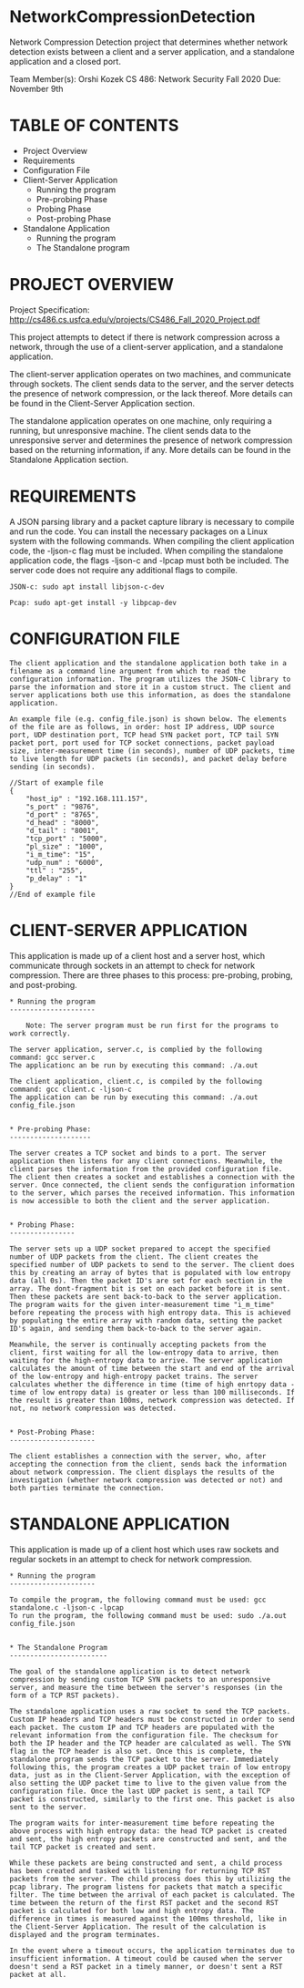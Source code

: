 # NetworkCompressionDetection
Network Compression Detection project that determines whether network detection exists between a client and a server application, and a standalone application and a closed port.


Team Member(s): Orshi Kozek
CS 486: Network Security Fall 2020
Due: November 9th


TABLE OF CONTENTS
=================

* Project Overview
* Requirements
* Configuration File
* Client-Server Application
	* Running the program
	* Pre-probing Phase
	* Probing Phase
	* Post-probing Phase
* Standalone Application
	* Running the program
	* The Standalone program


PROJECT OVERVIEW
================

Project Specification: http://cs486.cs.usfca.edu/v/projects/CS486_Fall_2020_Project.pdf

This project attempts to detect if there is network compression across a network, through the use of a client-server application, and a standalone application.

The client-server application operates on two machines, and communicate through sockets. The client sends data to the server, and the server detects the presence of network compression, or the lack thereof. More details can be found in the Client-Server Application section.

The standalone application operates on one machine, only requiring a running, but unresponsive machine. The client sends data to the unresponsive server and determines the presence of network compression based on the returning information, if any. More details can be found in the Standalone Application section.


REQUIREMENTS
============

A JSON parsing library and a packet capture library is necessary to compile and run the code. You can install the necessary packages on a Linux system with the following commands. When compiling the client application code, the -ljson-c flag must be included. When compiling the standalone application code, the flags -ljson-c and -lpcap must both be included. The server code does not require any additional flags to compile.

	JSON-c: sudo apt install libjson-c-dev
	
	Pcap: sudo apt-get install -y libpcap-dev


CONFIGURATION FILE
==================

	The client application and the standalone application both take in a filename as a command line argument from which to read the configuration information. The program utilizes the JSON-C library to parse the information and store it in a custom struct. The client and server applications both use this information, as does the standalone application.

	An example file (e.g. config_file.json) is shown below. The elements of the file are as follows, in order: host IP address, UDP source port, UDP destination port, TCP head SYN packet port, TCP tail SYN packet port, port used for TCP socket connections, packet payload size, inter-measurement time (in seconds), number of UDP packets, time to live length for UDP packets (in seconds), and packet delay before sending (in seconds).

	//Start of example file
	{
        "host_ip" : "192.168.111.157",
        "s_port" : "9876",
        "d_port" : "8765",
        "d_head" : "8000",
        "d_tail" : "8001",
        "tcp_port" : "5000",
        "pl_size" : "1000",
        "i_m_time": "15",
        "udp_num" : "6000",
        "ttl" : "255",
        "p_delay" : "1"
	}
	//End of example file


CLIENT-SERVER APPLICATION
=========================

This application is made up of a client host and a server host, which communicate through sockets in an attempt to check for network compression. There are three phases to this process: pre-probing, probing, and post-probing.


	* Running the program
	---------------------

		Note: The server program must be run first for the programs to work correctly.

	The server application, server.c, is complied by the following command: gcc server.c
	The applicationc an be run by executing this command: ./a.out

	The client application, client.c, is compiled by the following command: gcc client.c -ljson-c
	The application can be run by executing this command: ./a.out config_file.json

	
	* Pre-probing Phase:
	--------------------
	
	The server creates a TCP socket and binds to a port. The server application then listens for any client connections. Meanwhile, the client parses the information from the provided configuration file. The client then creates a socket and establishes a connection with the server. Once connected, the client sends the configuration information to the server, which parses the received information. This information is now accessible to both the client and the server application.

	
	* Probing Phase:
	----------------

	The server sets up a UDP socket prepared to accept the specified number of UDP packets from the client. The client creates the specified number of UDP packets to send to the server. The client does this by creating an array of bytes that is populated with low entropy data (all 0s). Then the packet ID's are set for each section in the array. The dont-fragment bit is set on each packet before it is sent. Then these packets are sent back-to-back to the server application. The program waits for the given inter-measurement time "i_m_time" before repeating the process with high entropy data. This is achieved by populating the entire array with random data, setting the packet ID's again, and sending them back-to-back to the server again.

	Meanwhile, the server is continually accepting packets from the client, first waiting for all the low-entropy data to arrive, then waiting for the high-entropy data to arrive. The server application calculates the amount of time between the start and end of the arrival of the low-entropy and high-entropy packet trains. The server calculates whether the difference in time (time of high enrtopy data - time of low entropy data) is greater or less than 100 milliseconds. If the result is greater than 100ms, network compression was detected. If not, no network compression was detected. 

	
	* Post-Probing Phase:
	---------------------

	The client establishes a connection with the server, who, after accepting the connection from the client, sends back the information about network compression. The client displays the results of the investigation (whether network compression was detected or not) and both parties terminate the connection.



STANDALONE APPLICATION
======================

This application is made up of a client host which uses raw sockets and regular sockets in an attempt to check for network compression.

	* Running the program
	---------------------

	To compile the program, the following command must be used: gcc standalone.c -ljson-c -lpcap
	To run the program, the following command must be used: sudo ./a.out config_file.json


	* The Standalone Program
	------------------------

	The goal of the standalone application is to detect network compression by sending custom TCP SYN packets to an unresponsive server, and measure the time between the server's responses (in the form of a TCP RST packets).

	The standalone application uses a raw socket to send the TCP packets. Custom IP headers and TCP headers must be constructed in order to send each packet. The custom IP and TCP headers are populated with the relevant information from the configuration file. The checksum for both the IP header and the TCP header are calculated as well. The SYN flag in the TCP header is also set. Once this is complete, the standalone program sends the TCP packet to the server. Immediately following this, the program creates a UDP packet train of low entropy data, just as in the Client-Server Application, with the exception of also setting the UDP packet time to live to the given value from the configuration file. Once the last UDP packet is sent, a tail TCP packet is constructed, similarly to the first one. This packet is also sent to the server.

	The program waits for inter-measurement time before repeating the above process with high entropy data: the head TCP packet is created and sent, the high entropy packets are constructed and sent, and the tail TCP packet is created and sent.

	While these packets are being constructed and sent, a child process has been created and tasked with listening for returning TCP RST packets from the server. The child process does this by utilizing the pcap library. The program listens for packets that match a specific filter. The time between the arrival of each packet is calculated. The time between the return of the first RST packet and the second RST packet is calculated for both low and high entropy data. The difference in times is measured against the 100ms threshold, like in the Client-Server Application. The result of the calculation is displayed and the program terminates.

	In the event where a timeout occurs, the application terminates due to insufficient information. A timeout could be caused when the server doesn't send a RST packet in a timely manner, or doesn't sent a RST packet at all.
